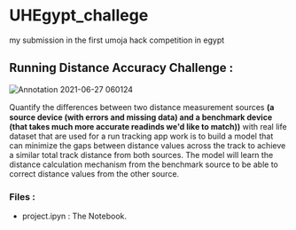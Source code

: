 # UHEgypt_challege
my submission in the first umoja hack competition in egypt
## Running Distance Accuracy Challenge :

![Annotation 2021-06-27 060124](https://user-images.githubusercontent.com/59618586/123532404-27f75780-d70d-11eb-8fd6-3d6148549983.png)

Quantify the diﬀerences between two distance measurement sources __(a source device (with errors and missing data) and a benchmark device (that takes much more accurate readinds we'd like to match))__ with real life dataset that are used for a run tracking app work is to build a model that can minimize the gaps between distance values across the track to achieve a similar total track distance from both sources. The model will learn the distance calculation mechanism from the benchmark source to be able to correct distance values from the other source.

### Files :
* project.ipyn : The Notebook.
